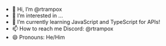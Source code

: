- 👋 Hi, I’m @rtrampox
- 👀 I’m interested in ...
- 🌱 I’m currently learning JavaScript and TypeScript for APIs!
- 📫 How to reach me Discord: @rtrampox
- 😄 Pronouns: He/Him

<!---
rtrampox/rtrampox is a ✨ special ✨ repository because its `README.md` (this file) appears on your GitHub profile.
You can click the Preview link to take a look at your changes.
--->

